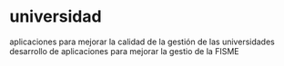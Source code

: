# universidad
aplicaciones para mejorar la calidad de la gestión de las universidades
desarrollo de aplicaciones para mejorar la gestio de la FISME
